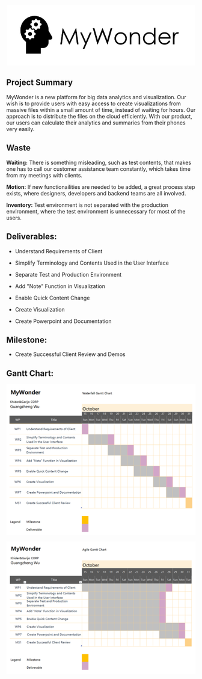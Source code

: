 <p align="center">
    <img src="mywonder.png" width="500px"/>
</p>

## Project Summary

MyWonder is a new platform for big data analytics and visualization. Our wish is to provide users with easy access to create visualizations from massive files within a small amount of time, instead of waiting for hours. Our approach is to distribute the files on the cloud efficiently. With our product, our users can calculate their analytics and summaries from their phones very easily.

## Waste

**Waiting:** There is something misleading, such as test contents, that makes one has to call our customer assistance team constantly, which takes time from my meetings with clients. 

**Motion:** If new functionailities are needed to be added, a great process step exists, where designers, developers and backend teams are all involved.

**Inventory:** Test environment is not separated with the production environment, where the test environment is unnecessary for most of the users.

## Deliverables:

- Understand Requirements of Client

- Simplify Terminology and Contents Used in the User Interface

- Separate Test and Production Environment 

- Add "Note" Function in Visualization

- Enable Quick Content Change

- Create Visualization

- Create Powerpoint and Documentation

## Milestone:

- Create Successful Client Review and Demos

## Gantt Chart:

<p align="center">
    <img src="waterfall.png" width="1000px"/>
</p>

<p align="center">
    <img src="agile.png" width="1000px"/>
</p>
